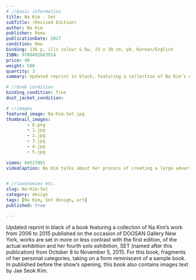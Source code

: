```yaml
---
# //basic information
title: Na Kim - Set
subTitle: (Revised Edition)
author: Na Kim
publisher: Roma
publicationDate: 2017
condition: New
binding: 136 p, ills colour & bw, 23 x 30 cm, pb, Korean/English
ISBN: 9789491843914
price: 40
weight: 500
quantity: 3
summary: Updated reprint in black, featuring a collection of Na Kim’s work from 2006 to 2015, published on the occasion of DOOSAN Gallery New York.

# //book condition
binding_condition: fine
dust_jacket_condition:

# //images
featured_image: Na-Kim-Set.jpg
thumbnail_images:
        - 6.png
        - 1.jpg
        - 2.jpg
        - 3.jpg
        - 4.jpg
        - 5.jpg
        
vimeo: 68537091
videoCaption: Na Kim talks about her process of creating a large advertising billboard.


# //taxonomies etc.
slug: Na-Kim-Set
category: design
tags: [Na Kim, Set design, art]
published: true

---
```



Updated reprint in black of a book featuring a collection of Na Kim’s work from 2006 to 2015 published on the occasion of DOOSAN Gallery New York, works are set in more or less contrast with the first edition, of the actual exhibition and her fourth solo exhibition, SET (named after this publication) from October 8 to November 5, 2015. For this book, fragments of her personal categories, taking on a form reminiscent of a sample book. In published before the show’s opening, this book also contains images text by Jae Seok Kim.
